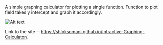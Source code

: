 A simple graphing calculator for plotting a single function. Function to plot field takes y intercept and graph it accordingly. 

![Alt text](relative/path/to/Capture.png?raw=true "Title")

Link to the site -: https://shloksomani.github.io/Intractive-Graphing-Calculator/.
